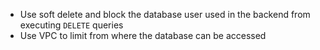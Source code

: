 - Use soft delete and block the database user used in the backend from executing `DELETE` queries
- Use VPC to limit from where the database can be accessed
